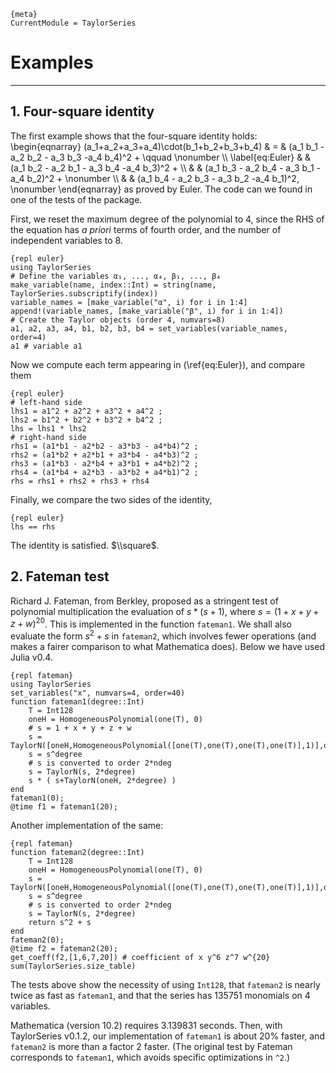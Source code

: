 
    {meta}
    CurrentModule = TaylorSeries

# Examples

---

## 1. Four-square identity

The first example shows that the four-square identity holds:
\\begin{eqnarray}
(a_1+a_2+a_3+a_4)\\cdot(b_1+b_2+b_3+b_4) & = &
     (a_1 b_1 - a_2 b_2 - a_3 b_3 -a_4 b_4)^2 + \\qquad \\nonumber \\\\
\\label{eq:Euler}
  & & (a_1 b_2 - a_2 b_1 - a_3 b_4 -a_4 b_3)^2 + \\\\
  & & (a_1 b_3 - a_2 b_4 - a_3 b_1 -a_4 b_2)^2 + \\nonumber \\\\
  & & (a_1 b_4 - a_2 b_3 - a_3 b_2 -a_4 b_1)^2, \\nonumber
\\end{eqnarray}
as proved by Euler. The code can we found in one of the tests of the package.

First, we reset the maximum degree of the polynomial to 4, since the RHS
of the equation
has *a priori* terms of fourth order, and the number of independent variables to
8.

    {repl euler}
    using TaylorSeries
    # Define the variables α₁, ..., α₄, β₁, ..., β₄
    make_variable(name, index::Int) = string(name, TaylorSeries.subscriptify(index))
    variable_names = [make_variable("α", i) for i in 1:4]
    append!(variable_names, [make_variable("β", i) for i in 1:4])
    # Create the Taylor objects (order 4, numvars=8)
    a1, a2, a3, a4, b1, b2, b3, b4 = set_variables(variable_names, order=4)
    a1 # variable a1

Now we compute each term appearing in (\\ref{eq:Euler}), and compare them

    {repl euler}
    # left-hand side
    lhs1 = a1^2 + a2^2 + a3^2 + a4^2 ;
    lhs2 = b1^2 + b2^2 + b3^2 + b4^2 ;
    lhs = lhs1 * lhs2
    # right-hand side
    rhs1 = (a1*b1 - a2*b2 - a3*b3 - a4*b4)^2 ;
    rhs2 = (a1*b2 + a2*b1 + a3*b4 - a4*b3)^2 ;
    rhs3 = (a1*b3 - a2*b4 + a3*b1 + a4*b2)^2 ;
    rhs4 = (a1*b4 + a2*b3 - a3*b2 + a4*b1)^2 ;
    rhs = rhs1 + rhs2 + rhs3 + rhs4

Finally, we compare the two sides of the identity,

    {repl euler}
    lhs == rhs

The identity is satisfied. $\\square$.



## 2. Fateman test

Richard J. Fateman, from Berkley, proposed as a stringent test
of polynomial multiplication
the evaluation of $s*(s+1)$, where $s = (1+x+y+z+w)^{20}$. This is
implemented in
the function `fateman1`. We shall also evaluate the form $s^2+s$ in `fateman2`,
which involves fewer operations (and makes a fairer comparison to what
Mathematica does). Below we have used Julia v0.4.

    {repl fateman}
    using TaylorSeries
    set_variables("x", numvars=4, order=40)
    function fateman1(degree::Int)
        T = Int128
        oneH = HomogeneousPolynomial(one(T), 0)
        # s = 1 + x + y + z + w
        s = TaylorN([oneH,HomogeneousPolynomial([one(T),one(T),one(T),one(T)],1)],degree)
        s = s^degree
        # s is converted to order 2*ndeg
        s = TaylorN(s, 2*degree)
        s * ( s+TaylorN(oneH, 2*degree) )
    end
    fateman1(0);
    @time f1 = fateman1(20);

Another implementation of the same:

    {repl fateman}
    function fateman2(degree::Int)
        T = Int128
        oneH = HomogeneousPolynomial(one(T), 0)
        s = TaylorN([oneH,HomogeneousPolynomial([one(T),one(T),one(T),one(T)],1)],degree)
        s = s^degree
        # s is converted to order 2*ndeg
        s = TaylorN(s, 2*degree)
        return s^2 + s
    end
    fateman2(0);
    @time f2 = fateman2(20);
    get_coeff(f2,[1,6,7,20]) # coefficient of x y^6 z^7 w^{20}
    sum(TaylorSeries.size_table)

The tests above show the necessity of using `Int128`, that
`fateman2` is nearly twice as fast as `fateman1`, and that the series has 135751
monomials on 4 variables.

Mathematica (version 10.2) requires 3.139831 seconds. Then,
with TaylorSeries v0.1.2, our implementation of `fateman1` is about 20% faster,
and `fateman2` is more than a factor 2 faster. (The original test by Fateman
corresponds to `fateman1`, which avoids specific optimizations in `^2`.)

